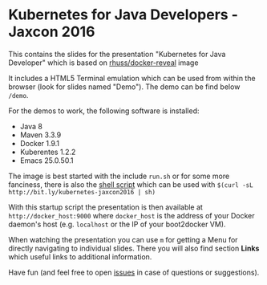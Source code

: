 # Kubernetes for Java Developers - Jaxcon 2016


This contains the slides for the presentation "Kubernetes for Java Developer" which is based on [rhuss/docker-reveal](https://github.com/rhuss/docker-reveal) image

It includes a HTML5 Terminal emulation which can be used from within the browser (look for slides named "Demo"). The demo can be find below `/demo`.

For the demos to work, the following software is installed:

* Java 8
* Maven 3.3.9
* Docker 1.9.1
* Kuberentes 1.2.2
* Emacs 25.0.50.1

The image is best started with the include `run.sh` or for some more fanciness, there is also the [shell script](https://raw.githubusercontent.com/rhuss/jax-kubernetes-2016/jax-2016.sh) which can be used with `$(curl -sL http://bit.ly/kubernetes-jaxcon2016 | sh)`

With this startup script the presentation is then available at `http://docker_host:9000` where `docker_host` is the address of your Docker daemon's host (e.g. `localhost` or the IP of your boot2docker VM).

When watching the presentation you can use `m` for getting a Menu for directly navigating to individual slides. There you will also find section **Links** which useful links to additional information.

Have fun (and feel free to open [issues](https://github.com/rhuss/jax-kubernetes-2016/issues) in case of questions or suggestions).
